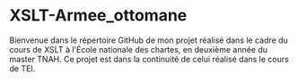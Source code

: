 # XSLT-Armee_ottomane

Bienvenue dans le répertoire GitHub de mon projet réalisé dans le cadre du cours de XSLT à l'École nationale des chartes, en deuxième année du master TNAH.
Ce projet est dans la continuité de celui réalisé dans le cours de TEI.
